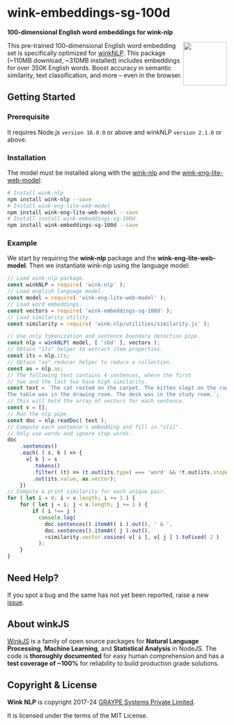 # wink-embeddings-sg-100d
**100-dimensional English word embeddings for wink-nlp**

[<img align="right" src="https://decisively.github.io/wink-logos/logo-title.png" width="100px" >](https://winkjs.org/)
This pre-trained 100-dimensional English word embedding set is specifically optimized for [winkNLP](https://github.com/winkjs/wink-nlp). This package (~110MB download, ~310MB installed) includes embeddings for over 350K English words. Boost accuracy in semantic similarity, text classification, and more – even in the browser.

## Getting Started

### Prerequisite
It requires Node.js `version 16.0.0` or above and winkNLP `version 2.1.0` or above.


### Installation
The model must be installed along with the [wink-nlp](https://github.com/winkjs/wink-nlp?tab=readme-ov-file#installation) and the [wink-eng-lite-web-model](https://github.com/winkjs/wink-eng-lite-web-model):

```sh
# Install wink-nlp
npm install wink-nlp --save
# Install wink-eng-lite-web-model
npm install wink-eng-lite-web-model --save
# Install install wink-embeddings-sg-100d
npm install wink-embeddings-sg-100d --save
```

### Example
We start by requiring the **wink-nlp** package and the **wink-eng-lite-web-model**. Then we instantiate wink-nlp using the language model:

```javascript
// Load wink-nlp package.
const winkNLP = require( 'wink-nlp' );
// Load english language model.
const model = require( 'wink-eng-lite-web-model' );
// Load word embeddings.
const vectors = require( 'wink-embeddings-sg-100d' );
// Load similarity utility.
const similarity = require( 'wink-nlp/utilities/similarity.js' );

// Use only tokenization and sentence boundary detection pipe.
const nlp = winkNLP( model, [ 'sbd' ], vectors );
// Obtain "its" helper to extract item properties.
const its = nlp.its;
// Obtain "as" reducer helper to reduce a collection.
const as = nlp.as;
// The following text contains 4-sentences, where the first
// two and the last two have high similarity.
const text = `The cat rested on the carpet. The kitten slept on the rug.
The table was in the drawing room. The desk was in the study room.`;
// This will hold the array of vectors for each sentence.
const v = [];
// Run the nlp pipe.
const doc = nlp.readDoc( text );
// Compute each sentence's embedding and fill in "v[i]".
// Only use words and ignore stop words.
doc
    .sentences()
    .each( ( s, k ) => {
      v[ k ] = s
        .tokens()
        .filter( (t) => (t.out(its.type) === 'word' && !t.out(its.stopWordFlag)))
        .out(its.value, as.vector);
    })
// Compute & print similarity for each unique pair.
for ( let i = 0; i < v.length; i += 1 ) {
    for ( let j = i; j < v.length; j += 1 ) {
        if ( i !== j )
          console.log(
            doc.sentences().itemAt( i ).out(), ' & ',
            doc.sentences().itemAt( j ).out(),
            +similarity.vector.cosine( v[ i ], v[ j ] ).toFixed( 2 )
          );
    }
}
```

## Need Help?
If you spot a bug and the same has not yet been reported, raise a new [issue](https://github.com/winkjs/wink-embeddings-sg-100d/issues).


## About winkJS
[WinkJS](https://winkjs.org/) is a family of open source packages for **Natural Language Processing**, **Machine Learning**, and **Statistical Analysis** in NodeJS. The code is **thoroughly documented** for easy human comprehension and has a **test coverage of ~100%** for reliability to build production grade solutions.

## Copyright & License

**Wink NLP** is copyright 2017-24 [GRAYPE Systems Private Limited](https://graype.in/).

It is licensed under the terms of the MIT License.
